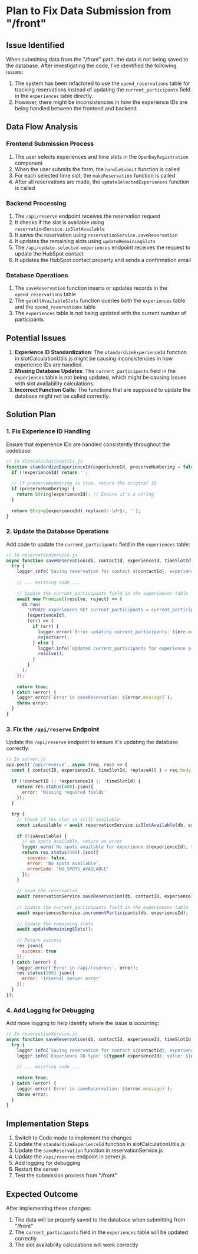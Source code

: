 # Plan to Fix Data Submission from "/front"

## Issue Identified

When submitting data from the "/front" path, the data is not being saved to the database. After investigating the code, I've identified the following issues:

1. The system has been refactored to use the `opend_reservations` table for tracking reservations instead of updating the `current_participants` field in the `experiences` table directly.
2. However, there might be inconsistencies in how the experience IDs are being handled between the frontend and backend.

## Data Flow Analysis

### Frontend Submission Process
1. The user selects experiences and time slots in the `OpenDayRegistration` component
2. When the user submits the form, the `handleSubmit` function is called
3. For each selected time slot, the `makeReservation` function is called
4. After all reservations are made, the `updateSelectedExperiences` function is called

### Backend Processing
1. The `/api/reserve` endpoint receives the reservation request
2. It checks if the slot is available using `reservationService.isSlotAvailable`
3. It saves the reservation using `reservationService.saveReservation`
4. It updates the remaining slots using `updateRemainingSlots`
5. The `/api/update-selected-experiences` endpoint receives the request to update the HubSpot contact
6. It updates the HubSpot contact property and sends a confirmation email

### Database Operations
1. The `saveReservation` function inserts or updates records in the `opend_reservations` table
2. The `getAllAvailableSlots` function queries both the `experiences` table and the `opend_reservations` table
3. The `experiences` table is not being updated with the current number of participants

## Potential Issues

1. **Experience ID Standardization**: The `standardizeExperienceId` function in slotCalculationUtils.js might be causing inconsistencies in how experience IDs are handled.
2. **Missing Database Updates**: The `current_participants` field in the `experiences` table is not being updated, which might be causing issues with slot availability calculations.
3. **Incorrect Function Calls**: The functions that are supposed to update the database might not be called correctly.

## Solution Plan

### 1. Fix Experience ID Handling

Ensure that experience IDs are handled consistently throughout the codebase:

```javascript
// In slotCalculationUtils.js
function standardizeExperienceId(experienceId, preserveNumbering = false) {
  if (!experienceId) return '';
  
  // If preserveNumbering is true, return the original ID
  if (preserveNumbering) {
    return String(experienceId); // Ensure it's a string
  }
  
  return String(experienceId).replace(/-\d+$/, '');
}
```

### 2. Update the Database Operations

Add code to update the `current_participants` field in the `experiences` table:

```javascript
// In reservationService.js
async function saveReservation(db, contactId, experienceId, timeSlotId, qrCodeUrl = null, replaceAll = false) {
  try {
    logger.info(`Saving reservation for contact ${contactId}, experience ${experienceId}, time slot ${timeSlotId}`);
    
    // ... existing code ...
    
    // Update the current_participants field in the experiences table
    await new Promise((resolve, reject) => {
      db.run(
        "UPDATE experiences SET current_participants = current_participants + 1 WHERE experience_id = ?",
        [experienceId],
        (err) => {
          if (err) {
            logger.error(`Error updating current_participants: ${err.message}`);
            reject(err);
          } else {
            logger.info(`Updated current_participants for experience ${experienceId}`);
            resolve();
          }
        }
      );
    });
    
    return true;
  } catch (error) {
    logger.error(`Error in saveReservation: ${error.message}`);
    throw error;
  }
}
```

### 3. Fix the `/api/reserve` Endpoint

Update the `/api/reserve` endpoint to ensure it's updating the database correctly:

```javascript
// In server.js
app.post('/api/reserve', async (req, res) => {
  const { contactID, experienceId, timeSlotId, replaceAll } = req.body;
  
  if (!contactID || !experienceId || !timeSlotId) {
    return res.status(400).json({
      error: 'Missing required fields'
    });
  }
  
  try {
    // Check if the slot is still available
    const isAvailable = await reservationService.isSlotAvailable(db, experienceId, timeSlotId);
    
    if (!isAvailable) {
      // No spots available, return an error
      logger.warn(`No spots available for experience ${experienceId}, time slot ${timeSlotId}`);
      return res.status(409).json({
        success: false,
        error: 'No spots available',
        errorCode: 'NO_SPOTS_AVAILABLE'
      });
    }
    
    // Save the reservation
    await reservationService.saveReservation(db, contactID, experienceId, timeSlotId, null, replaceAll);
    
    // Update the current_participants field in the experiences table
    await experiencesService.incrementParticipants(db, experienceId);
    
    // Update the remaining slots
    await updateRemainingSlots();
    
    // Return success
    res.json({
      success: true
    });
  } catch (error) {
    logger.error('Error in /api/reserve:', error);
    res.status(500).json({
      error: 'Internal server error'
    });
  }
});
```

### 4. Add Logging for Debugging

Add more logging to help identify where the issue is occurring:

```javascript
// In reservationService.js
async function saveReservation(db, contactId, experienceId, timeSlotId, qrCodeUrl = null, replaceAll = false) {
  try {
    logger.info(`Saving reservation for contact ${contactId}, experience ${experienceId}, time slot ${timeSlotId}`);
    logger.info(`Experience ID type: ${typeof experienceId}, value: ${experienceId}`);
    
    // ... existing code ...
    
    return true;
  } catch (error) {
    logger.error(`Error in saveReservation: ${error.message}`);
    throw error;
  }
}
```

## Implementation Steps

1. Switch to Code mode to implement the changes
2. Update the `standardizeExperienceId` function in slotCalculationUtils.js
3. Update the `saveReservation` function in reservationService.js
4. Update the `/api/reserve` endpoint in server.js
5. Add logging for debugging
6. Restart the server
7. Test the submission process from "/front"

## Expected Outcome

After implementing these changes:
1. The data will be properly saved to the database when submitting from "/front"
2. The `current_participants` field in the `experiences` table will be updated correctly
3. The slot availability calculations will work correctly